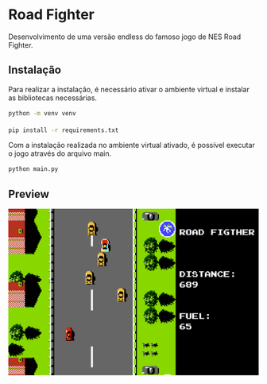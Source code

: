 # Road Fighter

Desenvolvimento de uma versão endless do famoso jogo de NES Road Fighter.

## Instalação

Para realizar a instalação, é necessário ativar o ambiente virtual e instalar as bibliotecas necessárias.

```bash
python -m venv venv

pip install -r requirements.txt
```

Com a instalação realizada no ambiente virtual ativado, é possível executar o jogo através do arquivo main.

```bash
python main.py
```

## Preview

![Preview do Aplicativo](sprites/preview.png)
